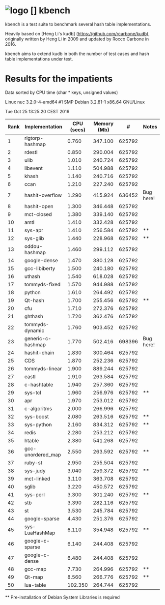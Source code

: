 ![logo] [] kbench
=================

kbench is a test suite to benchmark several hash table implementations.

Heavily based on [Heng Li's kudb] (https://github.com/rcarbone/kudb), originally written by Heng Li in 2009 and updated by Rocco Carbone in 2016.

kbench aims to extend kudb in both the number of test cases and hash table implementations under test.

[logo]: etc/kbench.png

# Results for the impatients

Data sorted by CPU time (char * keys, unsigned values)

Linux nuc 3.2.0-4-amd64 #1 SMP Debian 3.2.81-1 x86_64 GNU/Linux

Tue Oct 25 13:25:20 CEST 2016

| Rank | Implementation    | CPU (secs) | Memory (Mb) |    #    | Notes     |
| ---- | ----------------- | ---------- | ----------- | ------- | --------- |
|    1 | rigtorp-hashmap   |      0.760 |     347.100 |  625792 |           |
|    2 | rdestl            |      0.850 |     290.004 |  625792 |           |
|    3 | ulib              |      1.010 |     240.724 |  625792 |           |
|    4 | libevent          |      1.110 |     504.988 |  625792 |           |
|    5 | khash             |      1.140 |     240.716 |  625792 |           |
|    6 | ccan              |      1.210 |     227.240 |  625792 |           |
|    7 | hashit-overflow   |      1.290 |     415.924 |  636452 | Bug here! |
|    8 | hashit-open       |      1.300 |     346.448 |  625792 |           |
|    9 | mct-closed        |      1.380 |     339.140 |  625792 |           |
|   10 | amtl              |      1.410 |     332.428 |  625792 |           |
|   11 | sys-apr           |      1.410 |     256.584 |  625792 | **        |
|   12 | sys-glib          |      1.440 |     228.968 |  625792 | **        |
|   13 | oddou-hashmap     |      1.460 |     299.112 |  625792 |           |
|   14 | google-dense      |      1.470 |     380.128 |  625792 |           |
|   15 | gcc-libiberty     |      1.500 |     240.180 |  625792 |           |
|   16 | uthash            |      1.540 |     618.028 |  625792 |           |
|   17 | tommyds-fixed     |      1.570 |     944.988 |  625792 |           |
|   18 | python            |      1.610 |     264.492 |  625792 |           |
|   19 | Qt-hash           |      1.700 |     255.456 |  625792 | **        |
|   20 | cfu               |      1.710 |     272.376 |  625792 |           |
|   21 | ghthash           |      1.720 |     362.476 |  625792 |           |
|   22 | tommyds-dynamic   |      1.760 |     903.452 |  625792 |           |
|   23 | generic-c-hashmap |      1.770 |     502.416 |  698396 | Bug here! |
|   24 | hashit-chain      |      1.830 |     300.464 |  625792 |           |
|   25 | CDS               |      1.870 |     252.236 |  625792 |           |
|   26 | tommyds-linear    |      1.900 |     889.244 |  625792 |           |
|   27 | eastl             |      1.910 |     263.584 |  625792 |           |
|   28 | c-hashtable       |      1.940 |     257.360 |  625792 |           |
|   29 | sys-tcl           |      1.960 |     256.976 |  625792 | **        |
|   30 | apr               |      1.970 |     253.012 |  625792 |           |
|   31 | c-algoritms       |      2.000 |     266.996 |  625792 |           |
|   32 | sys-boost         |      2.080 |     263.516 |  625792 | **        |
|   33 | sys-python        |      2.160 |     834.312 |  625792 | **        |
|   34 | redis             |      2.280 |     253.212 |  625792 |           |
|   35 | htable            |      2.380 |     541.268 |  625792 |           |
|   36 | gcc-unordered_map |      2.550 |     263.592 |  625792 | **        |
|   37 | ruby-st           |      2.950 |     255.504 |  625792 |           |
|   38 | sys-judy          |      3.040 |     259.372 |  625792 | **        |
|   39 | mct-linked        |      3.110 |     363.708 |  625792 |           |
|   40 | sglib             |      3.220 |     450.572 |  625792 |           |
|   41 | sys-perl          |      3.300 |     301.240 |  625792 | **        |
|   42 | stb               |      3.390 |     282.116 |  625792 |           |
|   43 | st                |      3.530 |     245.784 |  625792 |           |
|   44 | google-sparse     |      4.430 |     251.376 |  625792 |           |
|   45 | sys-LuaHashMap    |      6.110 |     354.948 |  625792 | **        |
|   46 | google-c-sparse   |      6.140 |     244.408 |  625792 |           |
|   47 | google-c-dense    |      6.480 |     244.408 |  625792 |           |
|   48 | gcc-map           |      7.730 |     264.996 |  625792 | **        |
|   49 | Qt-map            |      8.560 |     266.776 |  625792 | **        |
|   50 | lua-table         |    102.350 |     264.744 |  625792 |           |


** Pre-installation of Debian System Libraries is required
